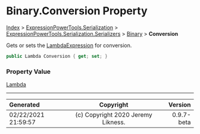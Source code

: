 ﻿# Binary.Conversion Property

[Index](../index.md) > [ExpressionPowerTools.Serialization](ExpressionPowerTools.Serialization.a.md) > [ExpressionPowerTools.Serialization.Serializers](ExpressionPowerTools.Serialization.Serializers.n.md) > [Binary](ExpressionPowerTools.Serialization.Serializers.Binary.cs.md) > **Conversion**

Gets or sets the [LambdaExpression](https://docs.microsoft.com/dotnet/api/system.linq.expressions.lambdaexpression) for conversion.

```csharp
public Lambda Conversion { get; set; }
```

### Property Value

 [Lambda](ExpressionPowerTools.Serialization.Serializers.Lambda.cs.md) 


---

| Generated | Copyright | Version |
| :-- | :-: | --: |
| 02/22/2021 21:59:57 | (c) Copyright 2020 Jeremy Likness. | 0.9.7-beta |
